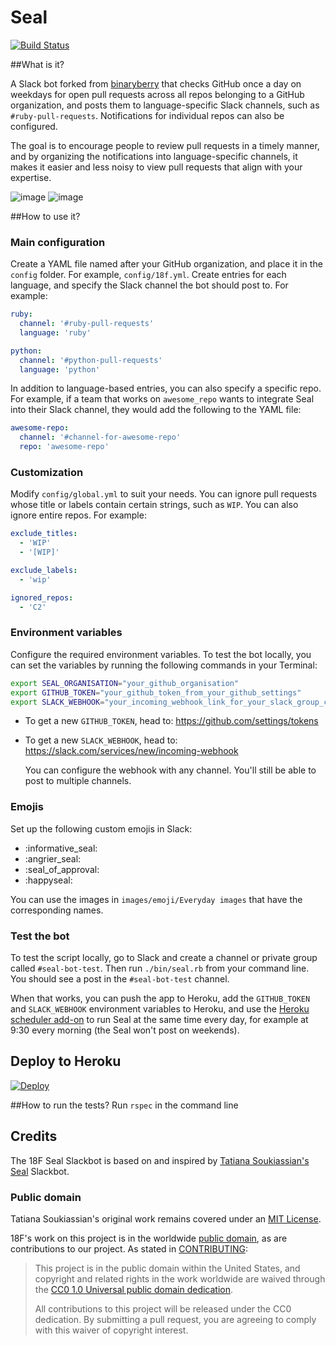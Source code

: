 # Seal
[![Build Status](https://travis-ci.org/18F/seal.svg)](https://travis-ci.org/18F/seal)

##What is it?

A Slack bot forked from [binaryberry](https://github.com/binaryberry/seal) that
checks GitHub once a day on weekdays for open pull requests across all repos
belonging to a GitHub organization, and posts them to language-specific Slack
channels, such as `#ruby-pull-requests`. Notifications for individual repos can
also be configured.

The goal is to encourage people to review pull requests in a timely manner, and
by organizing the notifications into language-specific channels, it makes it
easier and less noisy to view pull requests that align with your expertise.

![image](https://github.com/binaryberry/seal/blob/master/images/readme/informative.png)
![image](https://github.com/binaryberry/seal/blob/master/images/readme/angry.png)

##How to use it?

### Main configuration

Create a YAML file named after your GitHub organization, and place it in the
`config` folder. For example, `config/18f.yml`. Create entries for each
language, and specify the Slack channel the bot should post to. For example:

```yaml
ruby:
  channel: '#ruby-pull-requests'
  language: 'ruby'

python:
  channel: '#python-pull-requests'
  language: 'python'
```

In addition to language-based entries, you can also specify a specific repo.
For example, if a team that works on `awesome_repo` wants to integrate Seal
into their Slack channel, they would add the following to the YAML file:

```yaml
awesome-repo:
  channel: '#channel-for-awesome-repo'
  repo: 'awesome-repo'
```

### Customization

Modify `config/global.yml` to suit your needs. You can ignore pull requests
whose title or labels contain certain strings, such as `WIP`. You can also
ignore entire repos. For example:

```yaml
exclude_titles:
  - 'WIP'
  - '[WIP]'

exclude_labels:
  - 'wip'

ignored_repos:
  - 'C2'
```

### Environment variables

Configure the required environment variables. To test the bot locally, you
can set the variables by running the following commands in your Terminal:

```sh
export SEAL_ORGANISATION="your_github_organisation"
export GITHUB_TOKEN="your_github_token_from_your_github_settings"
export SLACK_WEBHOOK="your_incoming_webhook_link_for_your_slack_group_channel"
```

- To get a new `GITHUB_TOKEN`, head to: https://github.com/settings/tokens
- To get a new `SLACK_WEBHOOK`, head to: https://slack.com/services/new/incoming-webhook

  You can configure the webhook with any channel. You'll still be able to post
  to multiple channels.

### Emojis

Set up the following custom emojis in Slack:
- :informative_seal:
- :angrier_seal:
- :seal_of_approval:
- :happyseal:

You can use the images in `images/emoji/Everyday images` that have the corresponding names.

### Test the bot

To test the script locally, go to Slack and create a channel or private group
called `#seal-bot-test`. Then run `./bin/seal.rb` from your command line. You
should see a post in the `#seal-bot-test` channel.

When that works, you can push the app to Heroku, add the `GITHUB_TOKEN` and
`SLACK_WEBHOOK` environment variables to Heroku, and use the [Heroku scheduler
add-on](https://elements.heroku.com/addons/scheduler) to run Seal at the same
time every day, for example at 9:30 every morning (the Seal won't post on
weekends).


## Deploy to Heroku

[![Deploy](https://www.herokucdn.com/deploy/button.png)](https://heroku.com/deploy)

##How to run the tests?
Run `rspec` in the command line


Credits
-------

The 18F Seal Slackbot is based on and inspired by
[Tatiana Soukiassian's Seal](https://github.com/binaryberry/seal) Slackbot.

### Public domain

Tatiana Soukiassian's original work remains covered under an
[MIT License](https://github.com/binaryberry/seal/blob/master/LICENCE).

18F's work on this project is in the worldwide [public domain](LICENSE.md), as are contributions to our project. As stated in [CONTRIBUTING](CONTRIBUTING.md):

> This project is in the public domain within the United States, and copyright and related rights in the work worldwide are waived through the [CC0 1.0 Universal public domain dedication](https://creativecommons.org/publicdomain/zero/1.0/).
>
> All contributions to this project will be released under the CC0 dedication. By submitting a pull request, you are agreeing to comply with this waiver of copyright interest.
